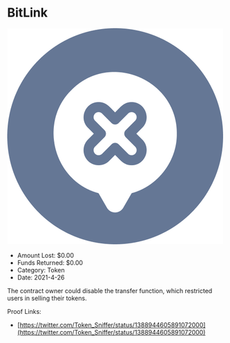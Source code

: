 # BitLink
![BitLink](/rektimages/BitLink.png)
- Amount Lost: $0.00
- Funds Returned: $0.00
- Category: Token
- Date: 2021-4-26

The contract owner could disable the transfer function, which restricted users in selling their tokens.


Proof Links:
- [https://twitter.com/Token_Sniffer/status/1388944605891072000](https://twitter.com/Token_Sniffer/status/1388944605891072000)


